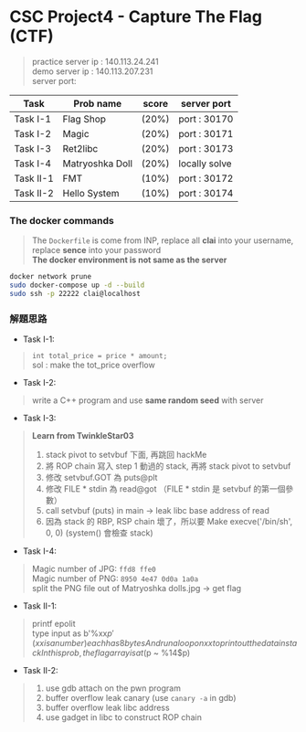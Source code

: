 # CSC Project4 - Capture The Flag (CTF)

> practice server ip : 140.113.24.241   
> demo server ip : 140.113.207.231    
> server port:

|   Task   | Prob name       | score | server port  |  
|----------|-----------------|-------|--------------|   
| Task I-1   | Flag Shop       | (20%) | port : 30170 |    
| Task I-2   | Magic           | (20%) | port : 30171 |   
| Task I-3   | Ret2libc        | (20%) | port : 30173 |   
| Task I-4   | Matryoshka Doll | (20%) | locally solve |   
| Task II-1  | FMT             | (10%) | port : 30172 |  
| Task II-2  | Hello System    | (10%) | port : 30174 |   

### The docker commands  

> The `Dockerfile` is come from INP, replace all **clai** into your username, replace **sence** into your password  
> **The docker environment is not same as the server**
```bash
docker network prune
sudo docker-compose up -d --build
sudo ssh -p 22222 clai@localhost
```

### 解題思路
 
- Task I-1:       
> `int total_price = price * amount;`   
> sol : make the tot_price overflow    

- Task I-2:      
> write a C++ program and use **same random seed** with server     

- Task I-3:     
> **Learn from TwinkleStar03**     
> 1. stack pivot to setvbuf 下面, 再跳回 hackMe       
> 2. 將 ROP chain 寫入 step 1 動過的 stack, 再將 stack pivot to setvbuf     
> 3. 修改 setvbuf.GOT  為 puts@plt      
> 4. 修改 FILE * stdin 為 read@got （FILE * stdin 是 setvbuf 的第一個參數）     
> 5. call setvbuf (puts) in main -> leak libc base address of read        
> 6. 因為 stack 的 RBP, RSP chain 壞了，所以要 Make execve('/bin/sh', 0, 0) (system() 會檢查 stack)    
    
- Task I-4:    
> Magic number of JPG: `ffd8 ffe0`    
> Magic number of PNG: `8950 4e47 0d0a 1a0a`    
> split the PNG file out of Matryoshka dolls.jpg -> get flag    

- Task II-1:    
> printf epolit    
> type input as b'%xx$p' (xx is a number) each has 8 bytes    
> And run a loop on xx to print out the data in stack    
> In this prob, the flag array is at (%10$p ~ %14$p)     
 
- Task II-2:    
> 1. use gdb attach on the pwn program    
> 2. buffer overflow leak canary (use `canary -a` in gdb)     
> 3. buffer overflow leak libc address    
> 4. use gadget in libc to construct ROP chain   
